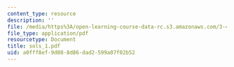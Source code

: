 ```yaml
---
content_type: resource
description: ''
file: /media/https%3A/open-learning-course-data-rc.s3.amazonaws.com/3-45-magnetic-materials-spring-2004/a0fff8ef9d088d86dad2599a07f02b52_sols_1.pdf
file_type: application/pdf
resourcetype: Document
title: sols_1.pdf
uid: a0fff8ef-9d08-8d86-dad2-599a07f02b52
---
```

